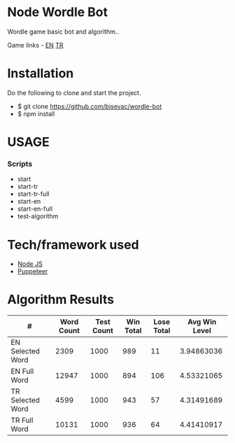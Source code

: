 # Node Wordle Bot

Wordle game basic bot and algorithm..

Game links - [EN](https://www.nytimes.com/games/wordle/index.html) [TR](https://www.bundle.app/wordle-tr/)



Installation
===

Do the following to clone and start the project.

* $ git clone https://github.com/bisevac/wordle-bot
* $ npm install

  


USAGE
===

### Scripts
- start
- start-tr
- start-tr-full
- start-en
- start-en-full
- test-algorithm

  


Tech/framework used
===
- [Node JS](https://nodejs.org/)
- [Puppeteer](https://github.com/puppeteer/puppeteer)



Algorithm Results
===

| #                | Word Count | Test Count | Win Total | Lose Total | Avg Win Level |
| ---------------- | ---------- | ---------- | --------- | ---------- | ------------- |
| EN Selected Word | 2309       | 1000       | 989       | 11         | 3.94863036    |
| EN Full Word     | 12947      | 1000       | 894       | 106        | 4.53321065    |
| TR Selected Word | 4599       | 1000       | 943       | 57         | 4.31491689    |
| TR Full Word     | 10131      | 1000       | 936       | 64         | 4.41410917    |